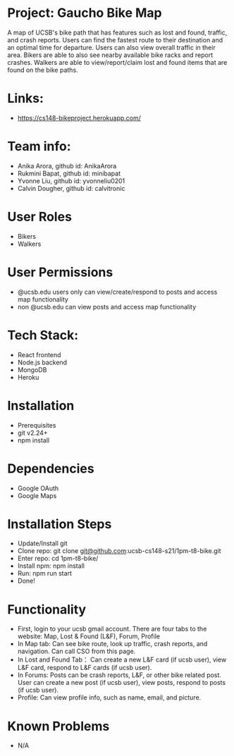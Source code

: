 # Project: Gaucho Bike Map 
A map of UCSB's bike path that has features such as lost and found, traffic, and crash reports. Users can find the fastest route to their destination and an optimal time for departure. Users can also view overall traffic in their area. Bikers are able to also see nearby available bike racks and report crashes. Walkers are able to view/report/claim lost and found items that are found on the bike paths.

# Links:
* https://cs148-bikeproject.herokuapp.com/

# Team info: 
* Anika Arora, github id: AnikaArora 
* Rukmini Bapat, github id: minibapat 
* Yvonne Liu, github id: yvonneliu0201 
* Calvin Dougher, github id: calvitronic 

# User Roles
* Bikers
* Walkers

# User Permissions
* @ucsb.edu users only can view/create/respond to posts and access map functionality
* non @ucsb.edu can view posts and access map functionality

# Tech Stack: 
* React frontend 
* Node.js backend 
* MongoDB
* Heroku 

# Installation
* Prerequisites
* git v2.24+
* npm install

# Dependencies
* Google OAuth
* Google Maps

# Installation Steps
* Update/Install git
* Clone repo: git clone git@github.com:ucsb-cs148-s21/1pm-t8-bike.git
* Enter repo: cd 1pm-t8-bike/
* Install npm: npm install
* Run: npm run start
* Done!

# Functionality
* First, login to your ucsb gmail account. There are four tabs to the website: Map, Lost & Found (L&F), Forum, Profile
* In Map tab: Can see bike route, look up traffic, crash reports, and navigation. Can call CSO from this page.
* In Lost and Found Tab： Can create a new L&F card (if ucsb user), view L&F card, respond to L&F cards (if ucsb user).
* In Forums: Posts can be crash reports, L&F, or other bike related post. User can create a new post (if ucsb user), view posts, respond to posts (if ucsb user).
* Profile: Can view profile info, such as name, email, and picture.

# Known Problems
* N/A
